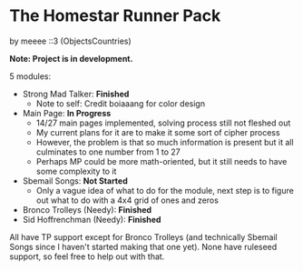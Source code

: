 # The Homestar Runner Pack

by meeee ::3 (ObjectsCountries)

**Note: Project is in development.**

5 modules:

* Strong Mad Talker: **Finished**
  * Note to self: Credit boiaaang for color design
* Main Page: **In Progress**
  * 14/27 main pages implemented, solving process still not fleshed out
  * My current plans for it are to make it some sort of cipher process
  * However, the problem is that so much information is present but it all culminates to one number from 1 to 27
  * Perhaps MP could be more math-oriented, but it still needs to have some complexity to it
* Sbemail Songs: **Not Started**
  * Only a vague idea of what to do for the module, next step is to figure out what to do with a 4x4 grid of ones and zeros
* Bronco Trolleys (Needy): **Finished**
* Sid Hoffrenchman (Needy): **Finished**

All have TP support except for Bronco Trolleys (and technically Sbemail Songs since I haven't started making that one yet). None have ruleseed support, so feel free to help out with that.
